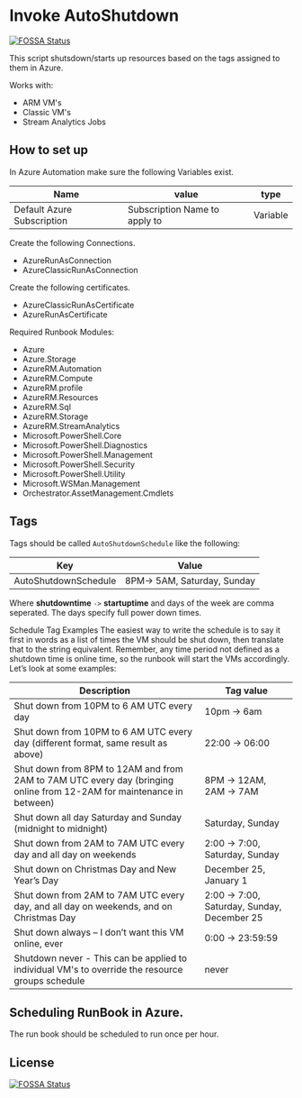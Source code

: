 # Invoke AutoShutdown
[![FOSSA Status](https://app.fossa.io/api/projects/git%2Bgithub.com%2Fdnewsholme%2FInvoke-Autoshutdown.svg?type=shield)](https://app.fossa.io/projects/git%2Bgithub.com%2Fdnewsholme%2FInvoke-Autoshutdown?ref=badge_shield)


This script shutsdown/starts up resources based on the tags assigned to them in Azure.

Works with:

+ ARM VM's
+ Classic VM's
+ Stream Analytics Jobs

## How to set up

In Azure Automation make sure the following Variables exist.

|Name|value|type|
|---|---|---|
Default Azure Subscription| Subscription Name to apply to| Variable

Create the following Connections.

+ AzureRunAsConnection
+ AzureClassicRunAsConnection

Create the following certificates.

+ AzureClassicRunAsCertificate
+ AzureRunAsCertificate

Required Runbook Modules:

+ Azure
+ Azure.Storage
+ AzureRM.Automation
+ AzureRM.Compute
+ AzureRM.profile
+ AzureRM.Resources
+ AzureRM.Sql
+ AzureRM.Storage
+ AzureRM.StreamAnalytics
+ Microsoft.PowerShell.Core
+ Microsoft.PowerShell.Diagnostics
+ Microsoft.PowerShell.Management
+ Microsoft.PowerShell.Security
+ Microsoft.PowerShell.Utility
+ Microsoft.WSMan.Management
+ Orchestrator.AssetManagement.Cmdlets


## Tags

Tags should be called `AutoShutdownSchedule` like the following:

|Key|Value|
|---|----|
AutoShutdownSchedule| 8PM-> 5AM, Saturday, Sunday|

Where **shutdowntime** `->` **startuptime** and days of the week are comma seperated. The days specify full power down times.

Schedule Tag Examples
The easiest way to write the schedule is to say it first in words as a list of times the VM should be shut down, then translate that to the string equivalent. Remember, any time period not defined as a shutdown time is online time, so the runbook will start the VMs accordingly. Let’s look at some examples:

|Description |Tag value|
|---|---|
|Shut down from 10PM to 6 AM UTC every day|10pm -> 6am|
|Shut down from 10PM to 6 AM UTC every day (different format, same result as above)|22:00 -> 06:00
|Shut down from 8PM to 12AM and from 2AM to 7AM UTC every day (bringing online from 12-2AM for maintenance in between)|8PM -> 12AM, 2AM -> 7AM
|Shut down all day Saturday and Sunday (midnight to midnight)|Saturday, Sunday
|Shut down from 2AM to 7AM UTC every day and all day on weekends|2:00 -> 7:00, Saturday, Sunday
|Shut down on Christmas Day and New Year’s Day|December 25, January 1|
|Shut down from 2AM to 7AM UTC every day, and all day on weekends, and on Christmas Day|2:00 -> 7:00, Saturday, Sunday, December 25
|Shut down always – I don’t want this VM online, ever|0:00 -> 23:59:59
|Shutdown never - This can be applied to individual VM's to override the resource groups schedule| never

## Scheduling RunBook in Azure.

The run book should be scheduled to run once per hour.


## License
[![FOSSA Status](https://app.fossa.io/api/projects/git%2Bgithub.com%2Fdnewsholme%2FInvoke-Autoshutdown.svg?type=large)](https://app.fossa.io/projects/git%2Bgithub.com%2Fdnewsholme%2FInvoke-Autoshutdown?ref=badge_large)